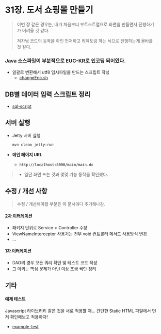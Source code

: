 # 31장. 도서 쇼핑몰 만들기

> 이번 장 같은 경우는, 내가 처음부터 부트스트랩으로 화면을 만들면서 진행하기가 어려울 것 같다.
>
> 저자님 코드의 동작을 확인 먼저하고 리펙토링 하는 식으로 진행하는게 올바를 것 같다.





### Java 소스파일이 부분적으로 EUC-KR로 인코딩 되어있다.

* 일괄로 변환해서 utf8 임시파일을 만드는 스크립트 작성
  * [changeEnc.sh](changeEnc.sh)



## DB별 데이터 입력 스크립트 정리

* [sql-script](sql-script)



## 서버 실행

* Jetty 서버 실행
  ```sh
  mvn clean jetty:run
  ```

* **메인 페이지 URL**
  
  * `http://localhost:8090/main/main.do`


> * 일단 화면 뜨는 것과 몇몇 기능 동작을 확인했다.





## 수정 / 개선 사항

>  수정 / 개선해야할 부분은 이 문서에다 추가해나감.

#### [2차 이터레이션](docs/2nd_Modifications.md)

* 패키지 단위로 Service > Controller 수정
* ViewNameInterceptor 사용처는 전부 void 컨트롤러 메서드 사용방식 변경
* ...

#### [1차 이터레이션](docs/1st_Modifications.md)

* DAO의 경우 모든 쿼리 확인 및 테스트 코드 작성
* 그 이외는 핵심 문제가 아닌 이상 조금 씩만 정리





## 기타

#### 예제 테스트

Javascript 라이브러리 같은 것을 새로 적용할 때... 간단한 Static HTML 파일에서 먼저 확인해보고 적용하자!

* [example-test](example-test)
